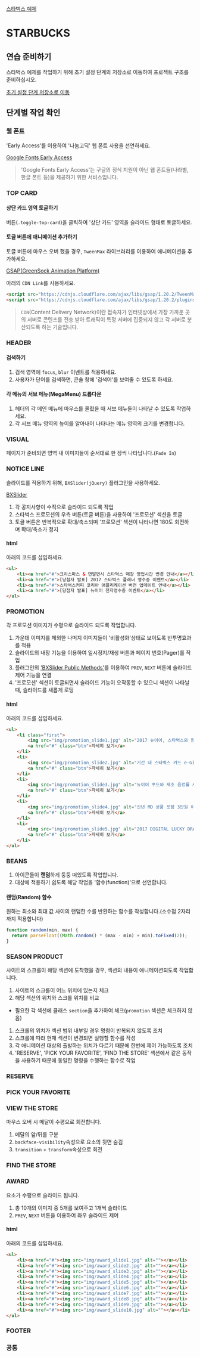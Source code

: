 [스타벅스 예제](https://heropcode.github.io/Starbucks/)

# STARBUCKS

## 연습 준비하기

스타벅스 예제를 작업하기 위해 초기 설정 단계의 저장소로 이동하여 프로젝트 구조를 준비하십시오.

[초기 설정 단계 저장소로 이동](https://github.com/HeropCode/Starbucks/tree/initialization)

## 단계별 작업 확인

### 웹 폰트

'Early Access'를 이용하여 '나눔고딕' 웹 폰트 사용을 선언하세요.

[Google Fonts Early Access](https://fonts.google.com/earlyaccess)

> 'Google Fonts Early Access'는 구글의 정식 지원이 아닌 웹 폰트들(나라별, 한글 폰트 등)을 제공하기 위한 서비스입니다. 

### TOP CARD

#### 상단 카드 영역 토글하기

버튼(`.toggle-top-card`)을 클릭하여 '상단 카드' 영역을 슬라이드 형태로 토글하세요.

#### 토글 버튼에 애니메이션 추가하기

토글 버튼에 마우스 오버 했을 경우, `TweenMax` 라이브러리를 이용하여 애니메이션을 추가하세요.

[GSAP(GreenSock Animation Platform)](https://greensock.com/)

아래의 `CDN Link`를 사용하세요.

```html
<script src="https://cdnjs.cloudflare.com/ajax/libs/gsap/1.20.2/TweenMax.min.js"></script>
<script src="https://cdnjs.cloudflare.com/ajax/libs/gsap/1.20.2/plugins/ScrollToPlugin.min.js"></script>
```

> `CDN`(Content Delivery Network)이란 접속자가 인터넷상에서 가장 가까운 곳의 서버로 콘텐츠를 전송 받아 트래픽이 특정 서버에 집중되지 않고 각 서버로 분산되도록 하는 기술입니다. 

### HEADER

#### 검색하기

1. 검색 영역에 `focus`, `blur` 이벤트를 적용하세요.
1. 사용자가 단어를 검색하면, 콘솔 창에 '검색어'를 보여줄 수 있도록 하세요.

#### 각 메뉴의 서브 메뉴(MegaMenu) 드롭다운

1. 헤더의 각 메인 메뉴에 마우스를 올렸을 때 서브 메뉴들이 나타날 수 있도록 작업하세요.
1. 각 서브 메뉴 영역의 높이를 알아내어 나타나는 메뉴 영역의 크기를 변경합니다.

### VISUAL

페이지가 준비되면 영역 내 이미지들이 순서대로 한 장씩 나타납니다.(`Fade In`)

### NOTICE LINE

슬라이드를 적용하기 위해, `BXSlider(jQuery)` 플러그인을 사용하세요.

[BXSlider](http://bxslider.com)

1. 각 공지사항이 수직으로 슬라이드 되도록 작업
1. 스타벅스 프로모션의 우측 버튼(토글 버튼)을 사용하여 '프로모션' 섹션을 토글
1. 토글 버튼은 반복적으로 확대/축소되며 '프로모션' 섹션이 나타나면 180도 회전하며 확대/축소가 정지

#### html

아래의 코드를 삽입하세요.

```html
<ul>
    <li><a href="#">크리스마스 & 연말연시 스타벅스 매장 영업시간 변경 안내</a></li>
    <li><a href="#">[당첨자 발표] 2017 스타벅스 플래너 영수증 이벤트</a></li>
    <li><a href="#">스타벅스커피 코리아 애플리케이션 버전 업데이트 안내</a></li>
    <li><a href="#">[당첨자 발표] 뉴이어 전자영수증 이벤트</a></li>
</ul>
```

### PROMOTION

각 프로모션 이미지가 수평으로 슬라이드 되도록 작업합니다.

1. 가운데 이미지를 제외한 나머지 이미지들이 '비활성화'상태로 보이도록 반투명효과를 적용
1. 슬라이드의 내장 기능을 이용하여 일시정지/재생 버튼과 페이지 번호(Pager)를 작업
1. 플러그인의 ['BXSlider Public Methods'](http://bxslider.com/options)를 이용하여 `PREV`, `NEXT` 버튼에 슬라이드 제어 기능을 연결 
1. '프로모션' 섹션이 토글되면서 슬라이드 기능이 오작동할 수 있으니 섹션이 나타날 때, 슬라이드를 새롭게 로딩

#### html

아래의 코드를 삽입하세요.

```html
<ul>
    <li class="first">
        <img src="img/promotion_slide1.jpg" alt="2017 뉴이어, 스타벅스와 함께 즐겁고 활기차게 시작하세요!">
        <a href="#" class="btn">자세히 보기</a>
    </li>
    <li>
        <img src="img/promotion_slide2.jpg" alt="기간 내 스타벅스 카드 e-Gift를 3만원 이상 선물 시, 아메리카노 e-쿠폰을 드립니다.">
        <a href="#" class="btn">자세히 보기</a>
    </li>
    <li>
        <img src="img/promotion_slide3.jpg" alt="뉴이어 푸드와 제조 음료를 세트로 구매 시, 뉴이어 음료 BOGO(1+1) 쿠폰을 드립니다.">
        <a href="#" class="btn">자세히 보기</a>
    </li>
    <li>
        <img src="img/promotion_slide4.jpg" alt="신년 MD 상품 포함 3만원 이상 구매 고객께 아메리카노(톨사이즈) 쿠폰을 드립니다.">
        <a href="#" class="btn">자세히 보기</a>
    </li>
    <li>
        <img src="img/promotion_slide5.jpg" alt="2017 DIGITAL LUCKY DRAW 100% 당첨의 행운을 드립니다!">
        <a href="#" class="btn">자세히 보기</a>
    </li>
</ul>
```

### BEANS

1. 아이콘들이 **랜덤**하게 둥둥 떠있도록 작업합니다.
1. 대상에 적용하기 쉽도록 해당 작업을 '함수(function)'으로 선언합니다.

#### 랜덤(Random) 함수

원하는 최소와 최대 값 사이의 랜덤한 수를 반환하는 함수를 작성합니다.(소수점 2자리까지 적용합니다)

```js
function random(min, max) {
  return parseFloat((Math.random() * (max - min) + min).toFixed(2));
}
```

### SEASON PRODUCT

사이트의 스크롤이 해당 섹션에 도착했을 경우, 섹션의 내용이 애니메이션되도록 작업합니다.

1. 사이트의 스크롤이 어느 위치에 있는지 체크
1. 해당 섹션의 위치와 스크롤 위치를 비교
  - 필요한 각 섹션에 클래스 `section`을 추가하여 체크(`promotion` 섹션은 체크하지 않음)
1. 스크롤의 위치가 섹션 범위 내부일 경우 명령이 반복되지 않도록 조치
1. 스크롤에 따라 현재 섹션이 변경되면 실행할 함수를 작성
1. 각 애니메이션 대상의 출발하는 위치가 다르기 때문에 한번에 제어 가능하도록 조치
1. 'RESERVE', 'PICK YOUR FAVORITE', 'FIND THE STORE' 섹션에서 같은 동작을 사용하기 때문에 동일한 명령을 수행하는 함수로 작업

### RESERVE

### PICK YOUR FAVORITE

### VIEW THE STORE

마우스 오버 시 메달이 수평으로 회전합니다.

1. 메달의 앞/뒤를 구분
1. `backface-visibility`속성으로 요소의 뒷면 숨김
1. `transition` + `transform`속성으로 회전

### FIND THE STORE

### AWARD

요소가 수평으로 슬라이드 됩니다.

1. 총 10개의 이미지 중 5개를 보여주고 1개씩 슬라이드
1. `PREV`, `NEXT` 버튼을 이용하여 좌우 슬라이드 제어

#### html

아래의 코드를 삽입하세요.

```html
<ul>
    <li><a href="#"><img src="img/award_slide1.jpg" alt=""></a></li>
    <li><a href="#"><img src="img/award_slide2.jpg" alt=""></a></li>
    <li><a href="#"><img src="img/award_slide3.jpg" alt=""></a></li>
    <li><a href="#"><img src="img/award_slide4.jpg" alt=""></a></li>
    <li><a href="#"><img src="img/award_slide5.jpg" alt=""></a></li>
    <li><a href="#"><img src="img/award_slide6.jpg" alt=""></a></li>
    <li><a href="#"><img src="img/award_slide7.jpg" alt=""></a></li>
    <li><a href="#"><img src="img/award_slide8.jpg" alt=""></a></li>
    <li><a href="#"><img src="img/award_slide9.jpg" alt=""></a></li>
    <li><a href="#"><img src="img/award_slide10.jpg" alt=""></a></li>
</ul>
```

### FOOTER

### 공통

